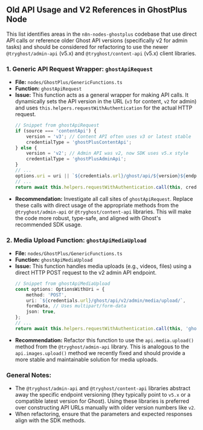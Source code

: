 ## Old API Usage and V2 References in GhostPlus Node

This list identifies areas in the `n8n-nodes-ghostplus` codebase that use direct API calls or reference older Ghost API versions (specifically v2 for admin tasks) and should be considered for refactoring to use the newer `@tryghost/admin-api` (v5.x) and `@tryghost/content-api` (v5.x) client libraries.

### 1. Generic API Request Wrapper: `ghostApiRequest`

- **File:** `nodes/GhostPlus/GenericFunctions.ts`
- **Function:** `ghostApiRequest`
- **Issue:** This function acts as a general wrapper for making API calls. It dynamically sets the API version in the URL (`v3` for content, `v2` for admin) and uses `this.helpers.requestWithAuthentication` for the actual HTTP request.
  ```typescript
  // Snippet from ghostApiRequest
  if (source === 'contentApi') {
      version = 'v3'; // Content API often uses v3 or latest stable
      credentialType = 'ghostPlusContentApi';
  } else {
      version = 'v2'; // Admin API was v2, now SDK uses v5.x style
      credentialType = 'ghostPlusAdminApi';
  }
  // ...
  options.uri = uri || `${credentials.url}/ghost/api/${version}${endpoint}`;
  // ...
  return await this.helpers.requestWithAuthentication.call(this, credentialType, options);
  ```
- **Recommendation:** Investigate all call sites of `ghostApiRequest`. Replace these calls with direct usage of the appropriate methods from the `@tryghost/admin-api` or `@tryghost/content-api` libraries. This will make the code more robust, type-safe, and aligned with Ghost's recommended SDK usage.

### 2. Media Upload Function: `ghostApiMediaUpload`

- **File:** `nodes/GhostPlus/GenericFunctions.ts`
- **Function:** `ghostApiMediaUpload`
- **Issue:** This function handles media uploads (e.g., videos, files) using a direct HTTP POST request to the v2 admin API endpoint.
  ```typescript
  // Snippet from ghostApiMediaUpload
  const options: OptionsWithUri = {
      method: 'POST',
      uri: `${credentials.url}/ghost/api/v2/admin/media/upload/`,
      formData, // Uses multipart/form-data
      json: true,
  };
  // ...
  return await this.helpers.requestWithAuthentication.call(this, 'ghostPlusAdminApi', options);
  ```
- **Recommendation:** Refactor this function to use the `api.media.upload()` method from the `@tryghost/admin-api` library. This is analogous to the `api.images.upload()` method we recently fixed and should provide a more stable and maintainable solution for media uploads.

### General Notes:

- The `@tryghost/admin-api` and `@tryghost/content-api` libraries abstract away the specific endpoint versioning (they typically point to `v5.x` or a compatible latest version for Ghost). Using these libraries is preferred over constructing API URLs manually with older version numbers like `v2`.
- When refactoring, ensure that the parameters and expected responses align with the SDK methods.
